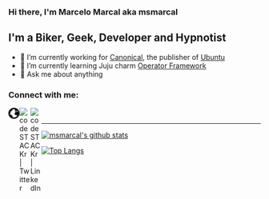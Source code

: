 ### Hi there, I'm Marcelo Marcal  aka msmarcal

## I'm a Biker, Geek, Developer and Hypnotist

- 🔭 I’m currently working for [Canonical](https://canonical.com/), the publisher of [Ubuntu](https://ubuntu.com/)
- 🌱 I’m currently learning Juju charm [Operator Framework](https://github.com/canonical/operator)
- 💬 Ask me about anything

### Connect with me:

[<img align="left" alt="smarcal.com" width="22px" src="https://raw.githubusercontent.com/iconic/open-iconic/master/svg/globe.svg" />][website]
[<img align="left" alt="codeSTACKr | Twitter" width="22px" src="https://cdn.jsdelivr.net/npm/simple-icons@v3/icons/twitter.svg" />][twitter]
[<img align="left" alt="codeSTACKr | LinkedIn" width="22px" src="https://cdn.jsdelivr.net/npm/simple-icons@v3/icons/linkedin.svg" />][linkedin]

<br />

---

[![msmarcal's github stats](https://github-readme-stats.vercel.app/api?username=msmarcal)](https://github.com/msmarcal)

[![Top Langs](https://github-readme-stats.vercel.app/api/top-langs/?username=msmarcal&layout=compact)](https://github.com/msmarcal)

[website]: http://smarcal.com
[twitter]: https://twitter.com/msmarcal
[linkedin]: https://linkedin.com/in/msmarcal
